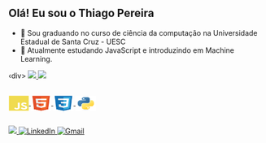 ## Olá! Eu sou o Thiago Pereira 


- 🔭 Sou graduando no curso de ciência da computação na Universidade Estadual de Santa Cruz - UESC
- 🌱 Atualmente estudando JavaScript e introduzindo em Machine Learning.


‹div>
<a href="https://beacons.ai/thiagopereira19">
<img height="180em" src="https://github-readme-stats.vercel.app/api?username=thiagopereira19&show_icons=true&theme=dark&include_all_commits=true&count_private=true"/>
<img height="180em" src="https://github-readme-stats.vercel.app/api/top-langs/?username=thiagopereira19&layout=compact&1angs_count=16&theme=dark"/>
</div>

<div style="display: inline_block"><br>
    <img align="center" alt="Thiago-Js" height="30" width="40" src="https://raw.githubusercontent.com/devicons/devicon/master/icons/javascript/javascript-plain.svg">
    <img align="center" alt="Thiago-HTML" height="30" width="40" src="https://raw.githubusercontent.com/devicons/devicon/master/icons/html5/html5-original.svg">
    <img align="center" alt="Thiago-CSS" height="30" width="40" src="https://raw.githubusercontent.com/devicons/devicon/master/icons/css3/css3-original.svg">
    <img align="center" alt="Thiago-Python" height="30" width="40" src="https://raw.githubusercontent.com/devicons/devicon/master/icons/python/python-original.svg">
     
</div>

##

<div>
    <a href="https://instagram.com/thiago_s19" target="_blank">
        <img src="https://img.shields.io/badge/Instagram-E4405F?style=for-the-badge&logo=instagram&logoColor=white" target="_blank">
    </a>
    <a href="https://www.linkedin.com/in/thiago-p-211906178/" target="_blank">
        <img src="https://img.shields.io/badge/-LinkedIn-%230077B5?style=for-the-badge&logo=linkedin&logoColor=white" alt="LinkedIn">
    </a>
    <a href="mailto:thiago.contato1965@gmail.com">
        <img src="https://img.shields.io/badge/-Gmail-%23333?style=for-the-badge&logo=gmail&logoColor=white" alt="Gmail">
    </a>
    
</div>
